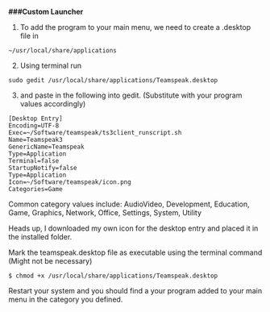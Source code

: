 **###Custom Launcher**

1. To add the program to your main menu, we need to create a .desktop file in 

```~/usr/local/share/applications```

2. Using terminal run

```sudo gedit /usr/local/share/applications/Teamspeak.desktop```

3. and paste in the following into gedit. (Substitute with your program values accordingly)

````
[Desktop Entry]
Encoding=UTF-8
Exec=~/Software/teamspeak/ts3client_runscript.sh
Name=Teamspeak3
GenericName=Teamspeak
Type=Application
Terminal=false
StartupNotify=false
Type=Application
Icon=~/Software/teamspeak/icon.png
Categories=Game
````

Common category values include: AudioVideo, Development, Education, Game, Graphics, Network, Office, Settings, System, Utility

Heads up, I downloaded my own icon for the desktop entry and placed it in the installed folder.

Mark the teamspeak.desktop file as executable using the terminal command (Might not be necessary)

```$ chmod +x /usr/local/share/applications/Teamspeak.desktop```

Restart your system and you should find a your program added to your main menu in the category you defined.